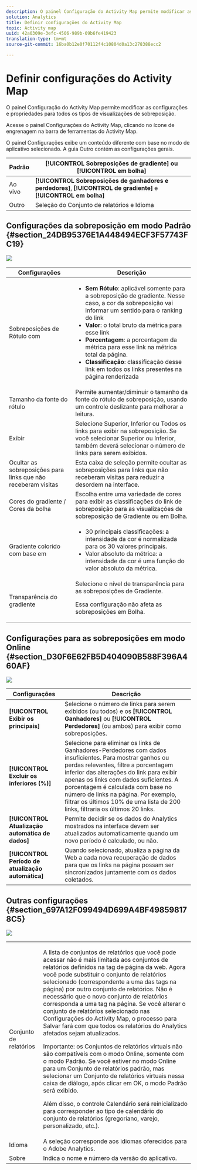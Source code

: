 ```yaml
---
description: O painel Configuração do Activity Map permite modificar as configurações e propriedades para todos os tipos de visualizações de sobreposição.
solution: Analytics
title: Definir configurações do Activity Map
topic: Activity map
uuid: 42a0309e-3efc-4506-989b-09b6fe419423
translation-type: tm+mt
source-git-commit: 16ba0b12e0f70112f4c10804d0a13c278388ecc2

---
```



# Definir configurações do Activity Map

O painel Configuração do Activity Map permite modificar as configurações e propriedades para todos os tipos de visualizações de sobreposição.

Acesse o painel Configurações do Activity Map, clicando no ícone de engrenagem na barra de ferramentas do Activity Map.

O painel Configurações exibe um conteúdo diferente com base no modo de aplicativo selecionado. A guia Outro contém as configurações gerais.

| Padrão | **[!UICONTROL Sobreposições de gradiente]** ou **[!UICONTROL em bolha]** |
|---|---|
| Ao vivo | **[!UICONTROL Sobreposições de ganhadores e perdedores]**, **[!UICONTROL de gradiente]** e **[!UICONTROL em bolha]** |
| Outro | Seleção do Conjunto de relatórios e Idioma |

## Configurações da sobreposição em modo Padrão {#section_24DB95376E1A448494ECF3F57743FC19}

![](assets/settings_standard.png)

<table id="table_0244107DE6D142F2A1DA4882E0ED9826"> 
 <thead> 
  <tr> 
   <th colname="col2" class="entry"> Configurações </th> 
   <th colname="col3" class="entry"> Descrição </th> 
  </tr> 
 </thead>
 <tbody> 
  <tr> 
   <td colname="col2"> <span class="uicontrol"> Sobreposições de Rótulo com</span> </td> 
   <td colname="col3"> 
    <ul id="ul_13AD02789F2D4904A35215A8FA230F3E"> 
     <li id="li_8DB71636D2074C69B0D94D3FB0CAFE28"> <b>Sem Rótulo</b>: aplicável somente para a sobreposição de gradiente. Nesse caso, a cor da sobreposição vai informar um sentido para o ranking do link </li> 
     <li id="li_39C98D7EA9514C1D8731B9D21C0E73A6"> <b>Valor</b>: o total bruto da métrica para esse link </li> 
     <li id="li_A5F583E45BCD4F2399398F9DCC7FE382"> <b>Porcentagem</b>: a porcentagem da métrica para esse link na métrica total da página. </li> 
     <li id="li_E4BF7D3B863E4B6C8E737CF29ADA9D67"> <b>Classificação</b>: classificação desse link em todos os links presentes na página renderizada </li> 
    </ul> </td> 
  </tr> 
  <tr> 
   <td colname="col2"> <span class="uicontrol"> Tamanho da fonte do rótulo</span> </td> 
   <td colname="col3"> Permite aumentar/diminuir o tamanho da fonte do rótulo de sobreposição, usando um controle deslizante para melhorar a leitura. </td> 
  </tr> 
  <tr> 
   <td colname="col2"> <span class="uicontrol"> Exibir</span> </td> 
   <td colname="col3">Selecione <span class="uicontrol">Superior</span>, <span class="uicontrol">Inferior</span> ou <span class="uicontrol">Todos os links</span> para exibir na sobreposição. Se você selecionar Superior ou Inferior, também deverá selecionar o número de links para serem exibidos. </td> 
  </tr> 
  <tr> 
   <td colname="col2"> <span class="uicontrol">Ocultar as sobreposições para links que não receberam visitas</span> </td> 
   <td colname="col3"> Esta caixa de seleção permite ocultar as sobreposições para links que não receberam visitas para reduzir a desordem na interface. </td> 
  </tr> 
  <tr> 
   <td colname="col2"> <span class="uicontrol"> Cores do gradiente / Cores da bolha</span> </td> 
   <td colname="col3">Escolha entre uma variedade de cores para exibir as classificações do link de sobreposição para as visualizações de sobreposição de <span class="uicontrol">Gradiente</span> ou em <span class="uicontrol">Bolha</span>. </td> 
  </tr> 
  <tr> 
   <td colname="col2"> <span class="uicontrol"> Gradiente colorido com base em</span> </td> 
   <td colname="col3"> 
    <ul id="ul_1B5C2A44A9EB465D8B8E9AD91AF79D69"> 
     <li id="li_C983CB68B90B492BB0774254292B5961"> <span class="uicontrol"> 30 principais classificações</span>: a intensidade da cor é normalizada para os 30 valores principais. </li> 
     <li id="li_1E83431C8C734AB0BC82B5A66AED1189"> <span class="uicontrol"> Valor absoluto da métrica</span>: a intensidade da cor é uma função do valor absoluto da métrica. </li> 
    </ul> </td> 
  </tr> 
  <tr> 
   <td colname="col2"> <span class="uicontrol"> Transparência do gradiente</span> </td> 
   <td colname="col3">Selecione o nível de transparência para as sobreposições de Gradiente. <p>Essa configuração não afeta as sobreposições em Bolha. </p> </td> 
  </tr> 
 </tbody> 
</table>

## Configurações para as sobreposições em modo Online {#section_D30F6E62FB5D404090B588F396A460AF}

![](assets/settings_live.png)

| Configurações | Descrição |
|---|---|
| **[!UICONTROL Exibir os principais]** | Selecione o número de links para serem exibidos (ou todos) e os **[!UICONTROL Ganhadores]** ou **[!UICONTROL Perdedores]** (ou ambos) para exibir como sobreposições. |
| **[!UICONTROL Excluir os inferiores (%)]** | Selecione para eliminar os links de Ganhadores-Perdedores com dados insuficientes. Para mostrar ganhos ou perdas relevantes, filtre a porcentagem inferior das alterações do link para exibir apenas os links com dados suficientes. A porcentagem é calculada com base no número de links na página. Por exemplo, filtrar os últimos 10% de uma lista de 200 links, filtraria os últimos 20 links. |
| **[!UICONTROL Atualização automática de dados]** | Permite decidir se os dados do Analytics mostrados na interface devem ser atualizados automaticamente quando um novo período é calculado, ou não. |
| **[!UICONTROL Período de atualização automática]** | Quando selecionado, atualiza a página da Web a cada nova recuperação de dados para que os links na página possam ser sincronizados juntamente com os dados coletados. |

## Outras configurações {#section_697A12F099494D699A4BF498598178C5}

![](assets/settings_other.png)

<table id="table_0F560236F8844FA0928CBB9C50D5ABEF"> 
 <tbody> 
  <tr> 
   <td colname="col1"> Conjunto de relatórios </td> 
   <td colname="col2"> <p>A lista de conjuntos de relatórios que você pode acessar não é mais limitada aos conjuntos de relatórios definidos na tag de página da web. Agora você pode substituir o conjunto de relatórios selecionado (correspondente a uma das tags na página) por outro conjunto de relatórios. Não é necessário que o novo conjunto de relatórios corresponda a uma tag na página. Se você alterar o conjunto de relatórios selecionado nas Configurações do Activity Map, o processo para <span class="uicontrol">Salvar</span> fará com que todos os relatórios do Analytics afetados sejam atualizados. </p> <p> <p>Importante: os Conjuntos de relatórios virtuais não são compatíveis com o modo Online, somente com o modo Padrão. Se você estiver no modo Online para um Conjunto de relatórios padrão, mas selecionar um Conjunto de relatórios virtuais nessa caixa de diálogo, após clicar em <span class="uicontrol">OK</span>, o modo Padrão será exibido. </p> </p> <p>Além disso, o controle Calendário será reinicializado para corresponder ao tipo de calendário do conjunto de relatórios (gregoriano, varejo, personalizado, etc.). </p> </td> 
  </tr> 
  <tr> 
   <td colname="col1"> Idioma </td> 
   <td colname="col2"> A seleção corresponde aos idiomas oferecidos para o Adobe Analytics. </td> 
  </tr> 
  <tr> 
   <td colname="col1"> Sobre </td> 
   <td colname="col2"> Indica o nome e número da versão do aplicativo. </td> 
  </tr> 
 </tbody> 
</table>

